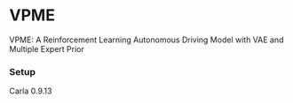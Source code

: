 # VPME
VPME: A Reinforcement Learning Autonomous Driving Model with VAE and Multiple Expert Prior


### Setup

Carla 0.9.13
